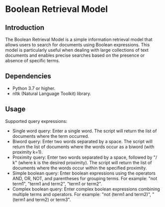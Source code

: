 # Boolean Retrieval Model

## Introduction
The Boolean Retrieval Model is a simple information retrieval model that allows users to search for documents using Boolean expressions. This model is particularly useful when dealing with large collections of text documents and enables precise searches based on the presence or absence of specific terms.

## Dependencies
- Python 3.7 or higher.
- nltk (Natural Language Toolkit) library.

## Usage
Supported query expressions:
   - Single word query: Enter a single word. The script will return the list of documents where the term occurred.
   - Biword query: Enter two words separated by a space. The script will return the list of documents where the words occur as a biword (with proximity k=1).
   - Proximity query: Enter two words separated by a space, followed by "/ k" (where k is the desired proximity). The script will return the list of documents where the words occur within the specified proximity.
   - Simple boolean query: Enter boolean expressions using the operators AND, OR, NOT, and parentheses for grouping terms. For example: "not term1", "term1 and term2", "term1 or term2".
   - Complex boolean query: Enter complex boolean expressions combining multiple terms and operators. For example: "not (term1 and term2)", "(term1 and term2) or term3".
